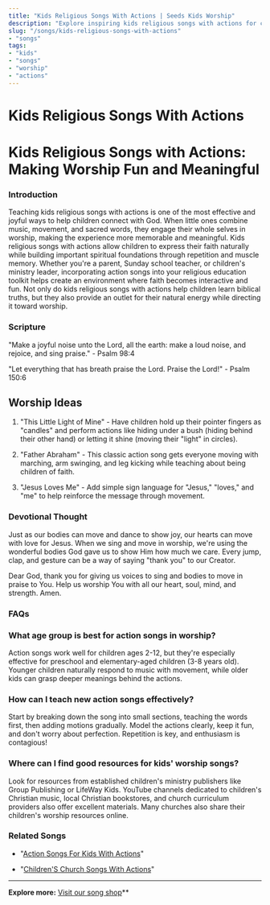```yaml
---
title: "Kids Religious Songs With Actions | Seeds Kids Worship"
description: "Explore inspiring kids religious songs with actions for children's worship and faith development. Biblical music resources for families and ministry."
slug: "/songs/kids-religious-songs-with-actions"
- "songs"
tags:
- "kids"
- "songs"
- "worship"
- "actions"
---
```


# Kids Religious Songs With Actions

# Kids Religious Songs with Actions: Making Worship Fun and Meaningful

### Introduction
Teaching kids religious songs with actions is one of the most effective and joyful ways to help children connect with God. When little ones combine music, movement, and sacred words, they engage their whole selves in worship, making the experience more memorable and meaningful. Kids religious songs with actions allow children to express their faith naturally while building important spiritual foundations through repetition and muscle memory. Whether you're a parent, Sunday school teacher, or children's ministry leader, incorporating action songs into your religious education toolkit helps create an environment where faith becomes interactive and fun. Not only do kids religious songs with actions help children learn biblical truths, but they also provide an outlet for their natural energy while directing it toward worship.

### Scripture
"Make a joyful noise unto the Lord, all the earth: make a loud noise, and rejoice, and sing praise." - Psalm 98:4

"Let everything that has breath praise the Lord. Praise the Lord!" - Psalm 150:6

## Worship Ideas
1. "This Little Light of Mine" - Have children hold up their pointer fingers as "candles" and perform actions like hiding under a bush (hiding behind their other hand) or letting it shine (moving their "light" in circles).

2. "Father Abraham" - This classic action song gets everyone moving with marching, arm swinging, and leg kicking while teaching about being children of faith.

3. "Jesus Loves Me" - Add simple sign language for "Jesus," "loves," and "me" to help reinforce the message through movement.

### Devotional Thought
Just as our bodies can move and dance to show joy, our hearts can move with love for Jesus. When we sing and move in worship, we're using the wonderful bodies God gave us to show Him how much we care. Every jump, clap, and gesture can be a way of saying "thank you" to our Creator.

Dear God, thank you for giving us voices to sing and bodies to move in praise to You. Help us worship You with all our heart, soul, mind, and strength. Amen.

### FAQs

### What age group is best for action songs in worship?
Action songs work well for children ages 2-12, but they're especially effective for preschool and elementary-aged children (3-8 years old). Younger children naturally respond to music with movement, while older kids can grasp deeper meanings behind the actions.

### How can I teach new action songs effectively?
Start by breaking down the song into small sections, teaching the words first, then adding motions gradually. Model the actions clearly, keep it fun, and don't worry about perfection. Repetition is key, and enthusiasm is contagious!

### Where can I find good resources for kids' worship songs?
Look for resources from established children's ministry publishers like Group Publishing or LifeWay Kids. YouTube channels dedicated to children's Christian music, local Christian bookstores, and church curriculum providers also offer excellent materials. Many churches also share their children's worship resources online.

### Related Songs

- "[Action Songs For Kids With Actions](/songs/action-songs-for-kids-with-actions/)"

- "[Children'S Church Songs With Actions](/songs/children-s-church-songs-with-actions/)"

---

**Explore more:** [Visit our song shop](https://seedskidsworship.com/shop)**

<!-- Schema Markup -->
<script type="application/ld+json">
{
  "@context": "https://schema.org",
  "@type": "MusicRecording",
  "name": "Kids Religious Songs With Actions",
  "byArtist": {
    "@type": "MusicGroup",
    "name": "Seeds Kids Worship"
  },
  "isFamilyFriendly": true,
  "url": "https://seedskidsworship.com/songs/kids-religious-songs-with-actions/"
}
</script>